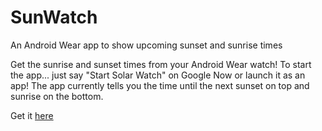 SunWatch
========

An Android Wear app to show upcoming sunset and sunrise times

Get the sunrise and sunset times from your Android Wear watch! To start the app... just say "Start Solar Watch" on Google Now or launch it as an app!
The app currently tells you the time until the next sunset on top and sunrise on the bottom.

Get it [here](https://play.google.com/store/apps/details?id=com.icechen1.sunwatch)
